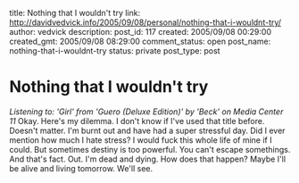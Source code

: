 title: Nothing that I wouldn't try
link: http://davidvedvick.info/2005/09/08/personal/nothing-that-i-wouldnt-try/
author: vedvick
description: 
post_id: 117
created: 2005/09/08 00:29:00
created_gmt: 2005/09/08 08:29:00
comment_status: open
post_name: nothing-that-i-wouldnt-try
status: private
post_type: post

# Nothing that I wouldn't try

_Listening to: 'Girl' from 'Guero (Deluxe Edition)' by 'Beck' on Media Center 11_ Okay. Here's my dilemma. I don't know if I've used that title before. Doesn't matter. I'm burnt out and have had a super stressful day. Did I ever mention how much I hate stress? I would fuck this whole life of mine if I could. But sometimes destiny is too powerful. You can't escape somethings. And that's fact. Out. I'm dead and dying. How does that happen? Maybe I'll be alive and living tomorrow. We'll see.